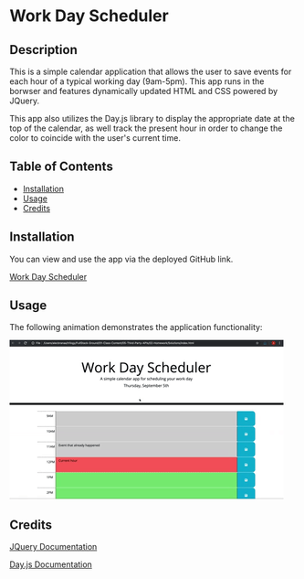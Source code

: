 # Work Day Scheduler

## Description

This is a simple calendar application that allows the user to save events for each hour of a typical working day (9am-5pm). This app runs in the borwser and features dynamically updated HTML and CSS powered by JQuery.

This app also utilizes the Day.js library to display the appropriate date at the top of the calendar, as well track the present hour in order to change the color to coincide with the user's current time. 

## Table of Contents

- [Installation](#installation)
- [Usage](#usage)
- [Credits](#credits)

## Installation 

You can view and use the app via the deployed GitHub link. 

[Work Day Scheduler](https://bycait27.github.io/work-day-scheduler/)

## Usage

The following animation demonstrates the application functionality:

![Demonstration of the Work Day Scheduler App being used](./assets/images/05-third-party-apis-homework-demo.gif)

## Credits

[JQuery Documentation](https://api.jquery.com/)

[Day.js Documentation](https://day.js.org/docs/en/display/format)